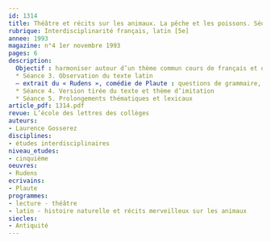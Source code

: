 ```yaml
---
id: 1314
title: Théâtre et récits sur les animaux. La pêche et les poissons. Séquence (2/2) 
rubrique: Interdisciplinarité français, latin [5e]
annee: 1993
magazine: n°4 1er novembre 1993
pages: 6
description: 
  Objectif : harmoniser autour d’un thème commun cours de français et de latin (six séances)
  * Séance 3. Observation du texte latin
  – extrait du « Rudens », comédie de Plaute : questions de grammaire, corrections, expression écrite
  * Séance 4. Version tirée du texte et thème d’imitation
  * Séance 5. Prolongements thématiques et lexicaux
article_pdf: 1314.pdf
revue: L’école des lettres des collèges
auteurs:
- Laurence Gosserez
disciplines:
- études interdisciplinaires
niveau_etudes:
- cinquième
oeuvres:
- Rudens
ecrivains:
- Plaute
programmes:
- lecture - théâtre
- latin - histoire naturelle et récits merveilleux sur les animaux
siecles:
- Antiquité
---
```

